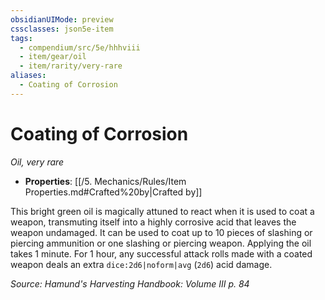 ```yaml
---
obsidianUIMode: preview
cssclasses: json5e-item
tags:
  - compendium/src/5e/hhhviii
  - item/gear/oil
  - item/rarity/very-rare
aliases:
  - Coating of Corrosion
---
```

# Coating of Corrosion
*Oil, very rare*  

- **Properties**: [[/5. Mechanics/Rules/Item Properties.md#Crafted%20by\|Crafted by]]

This bright green oil is magically attuned to react when it is used to coat a weapon, transmuting itself into a highly corrosive acid that leaves the weapon undamaged. It can be used to coat up to 10 pieces of slashing or piercing ammunition or one slashing or piercing weapon. Applying the oil takes 1 minute. For 1 hour, any successful attack rolls made with a coated weapon deals an extra `dice:2d6|noform|avg` (`2d6`) acid damage.

*Source: Hamund's Harvesting Handbook: Volume III p. 84*
